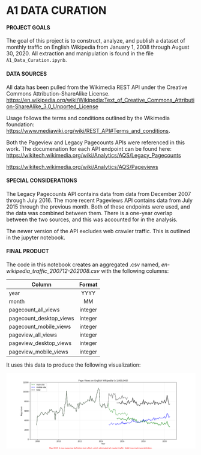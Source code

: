 # A1 DATA CURATION


#### PROJECT GOALS
The goal of this project is to construct, analyze, and publish a dataset of monthly traffic on English Wikipedia from January 1, 2008 through August 30, 2020.  All extraction and manipulation is found in the file `A1_Data_Curation.ipynb`.

#### DATA SOURCES
All data has been pulled from the Wikimedia REST API under the  Creative Commons Attribution-ShareAlike License.
https://en.wikipedia.org/wiki/Wikipedia:Text_of_Creative_Commons_Attribution-ShareAlike_3.0_Unported_License

Usage follows the terms and conditions outlined by the Wikimedia foundation:
https://www.mediawiki.org/wiki/REST_API#Terms_and_conditions.

Both the Pageview and Legacy Pagecounts APIs were referenced in this work.   The documenation for each API endpoint can be found here:
https://wikitech.wikimedia.org/wiki/Analytics/AQS/Legacy_Pagecounts

https://wikitech.wikimedia.org/wiki/Analytics/AQS/Pageviews




#### SPECIAL CONSIDERATIONS
The Legacy Pagecounts API contains data from data from December 2007 through July 2016.  The more recent Pageviews API contains data from July 2015 through the previous month.  Both of these endpoints were used, and the data was combined between them.   There is a one-year overlap between the two sources, and this was accounted for in the analysis.

The newer version of the API excludes web crawler traffic.   This is outlined in the jupyter notebook.



#### FINAL PRODUCT
The code in this notebook creates an aggregated .csv named, _en-wikipedia_traffic_200712-202008.csv_ with the following columns:

| Column                  |    Format     |
|-------------------------|:-------------:|
| year                    |  YYYY         | 
| month                   |  MM           | 
| pagecount_all_views     | integer       | 
| pagecount_desktop_views | integer       | 
| pagecount_mobile_views  | integer       | 
| pageview_all_views      | integer       | 
| pageview_desktop_views  | integer       | 
| pageview_mobile_views   | integer       | 

It uses this data to produce the following visualization:

![](FinalGraph.png)



